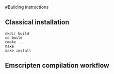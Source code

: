 #Building instructions

## Classical installation
    mkdir build
    cd build
    cmake ..
    make
    make install
    
## Emscripten compilation workflow
    